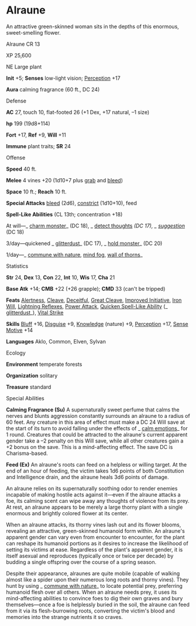 # Alraune

An attractive green-skinned woman sits in the depths of this enormous, sweet-smelling flower.

Alraune CR 13

XP 25,600

NE Large plant

**Init** +5; **Senses** low-light vision; [Perception](skills/perception.md#_perception) +17

**Aura** calming fragrance (60 ft., DC 24)

Defense

**AC** 27, touch 10, flat-footed 26 (+1 Dex, +17 natural, –1 size)

**hp** 199 (19d8+114)

**Fort** +17, **Ref** +9, **Will** +11

**Immune** plant traits; **SR** 24

Offense

**Speed** 40 ft.

**Melee** 4 vines +20 (1d10+7 plus [grab](monsters/universalMonsterRules.md#_grab) and [bleed](monsters/universalMonsterRules.md#_bleed))

**Space** 10 ft.; **Reach** 10 ft.

**Special Attacks** [bleed](monsters/universalMonsterRules.md#_bleed) (2d6), [constrict](monsters/universalMonsterRules.md#_constrict) (1d10+10), feed

**Spell-Like Abilities** (CL 13th; concentration +18)

At will—_ [charm monster](spells/charmMonster.md#_charm-monster)_ (DC 18), _ [detect thoughts](spells/detectThoughts.md#_detect-thoughts) _(DC 17), _ [suggestion](spells/suggestion.md#_suggestion)_ (DC 18)

3/day—quickened _ [glitterdust](spells/glitterdust.md#_glitterdust)_ (DC 17), _ [hold monster](spells/holdMonster.md#_hold-monster)_ (DC 20)

1/day—_ [commune with nature](spells/communeWithNature.md#_commune-with-nature), [mind fog](spells/mindFog.md#_mind-fog), [wall of thorns](spells/wallOfThorns.md#_wall-of-thorns)_

Statistics

**Str** 24, **Dex** 13, **Con** 22, **Int** 10, **Wis** 17, **Cha** 21

**Base Atk** +14; **CMB** +22 (+26 grapple); **CMD** 33 (can't be tripped)

**Feats** [Alertness](feats.md#_alertness), [Cleave](feats.md#_cleave), [Deceitful](feats.md#_deceitful), [Great Cleave](feats.md#_great-cleave), [Improved Initiative](feats.md#_improved-initiative), [Iron Will](feats.md#_iron-will), [Lightning Reflexes](feats.md#_lightning-reflexes), [Power Attack](feats.md#_power-attack), [Quicken Spell-Like Ability](monsters/monsterFeats.md#_quicken-spell-like-ability) (_ [glitterdust](spells/glitterdust.md#_glitterdust)_), [Vital Strike](feats.md#_vital-strike)

**Skills** [Bluff](skills/bluff.md#_bluff) +16, [Disguise](skills/disguise.md#_disguise) +9, [Knowledge](skills/knowledge.md#_knowledge) (nature) +9, [Perception](skills/perception.md#_perception) +17, [Sense Motive](skills/senseMotive.md#_sense-motive) +14

**Languages** Aklo, Common, Elven, Sylvan

Ecology

**Environment** temperate forests

**Organization** solitary

**Treasure** standard

Special Abilities

**Calming Fragrance (Su)** A supernaturally sweet perfume that calms the nerves and blunts aggression constantly surrounds an alraune to a radius of 60 feet. Any creature in this area of effect must make a DC 24 Will save at the start of its turn to avoid falling under the effects of _ [calm emotions](spells/calmEmotions.md#_calm-emotions)_ for 1 round. Creatures that could be attracted to the alraune's current apparent gender take a –2 penalty on this Will save, while all other creatures gain a +2 bonus on the save. This is a mind-affecting effect. The save DC is Charisma-based.

**Feed (Ex)** An alraune's roots can feed on a helpless or willing target. At the end of an hour of feeding, the victim takes 1d6 points of both Constitution and Intelligence drain, and the alraune heals 3d6 points of damage.

An alraune relies on its supernaturally soothing odor to render enemies incapable of making hostile acts against it—even if the alraune attacks a foe, its calming scent can wipe away any thoughts of violence from its prey. At rest, an alraune appears to be merely a large thorny plant with a single enormous and brightly colored flower at its center.

When an alraune attacks, its thorny vines lash out and its flower blooms, revealing an attractive, green-skinned humanoid form within. An alraune's apparent gender can vary even from encounter to encounter, for the plant can reshape its humanoid portions as it desires to increase the likelihood of setting its victims at ease. Regardless of the plant's apparent gender, it is itself asexual and reproduces (typically once or twice per decade) by budding a single offspring over the course of a spring season.

Despite their appearance, alraunes are quite mobile (capable of walking almost like a spider upon their numerous long roots and thorny vines). They hunt by using _ [commune with nature](spells/communeWithNature.md#_commune-with-nature)_ to locate potential prey, preferring humanoid flesh over all others. When an alraune needs prey, it uses its mind-affecting abilities to convince foes to dig their own graves and bury themselves—once a foe is helplessly buried in the soil, the alraune can feed from it via its flesh-burrowing roots, converting the victim's blood and memories into the strange nutrients it so craves.

